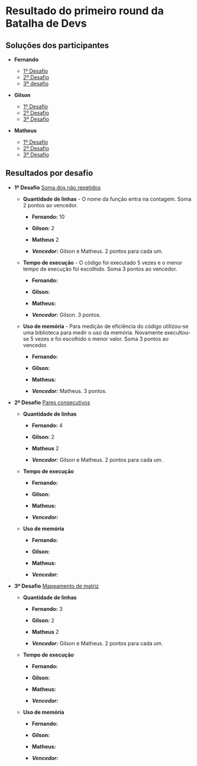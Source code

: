 # Resultado do primeiro round da Batalha de Devs

## Soluções dos participantes

* **Fernando**
  - [1º Desafio](https://gitlab.com/FernandoDeOliveira/batalha-de-devs/-/blob/master/code_war/sum_of_array_singles.py)
  - [2º Desafio](https://gitlab.com/FernandoDeOliveira/batalha-de-devs/-/blob/master/code_war/simple_consecutive_pairs.py)
  - [3º desafio](https://gitlab.com/FernandoDeOliveira/batalha-de-devs/-/blob/master/code_war/grid_index.py)

* **Gilson**
  - [1º Desafio](https://github.com/gilsonsantos03/batalha-de-devs/blob/master/first-challenge.py)
  - [2º Desafio](https://github.com/gilsonsantos03/batalha-de-devs/blob/master/second-challenge.py)
  - [3º Desafio](https://github.com/gilsonsantos03/batalha-de-devs/blob/master/third-challenge.py)

* **Matheus**
  - [1º Desafio](https://github.com/matheusF23/batalha-de-devs/blob/master/round1/repeats.py)
  - [2º Desafio](https://github.com/matheusF23/batalha-de-devs/blob/master/round1/pairs.py)
  - [3º Desafio](https://github.com/matheusF23/batalha-de-devs/blob/master/round1/grid_index.py)

## Resultados por desafio


* **1º Desafio** [Soma dos não repetidos](https://www.codewars.com/kata/59f11118a5e129e591000134)
  - **Quantidade de linhas** - O nome da função entra na contagem. Soma 2 pontos ao vencedor.
    - **Fernando:** 10
    - **Gilson:** 2
    - **Matheus** 2

    - ***Vencedor:*** Gilson e Matheus. 2 pontos para cada um.

  - **Tempo de execução** - O código foi executado 5 vezes e o menor tempo de execução foi escolhido. Soma 3 pontos ao vencedor.
    - **Fernando:** 
    - **Gilson:** 
    - **Matheus:**

    - ***Vencedor:*** Gilson. 3 pontos.
  
  - **Uso de memória** - Para medição de eficiência do código utilizou-se uma biblioteca para medir o uso da memória. Novamente execultou-se 5 vezes e foi escolhido o menor valor. Soma 3 pontos ao vencedor.
    - **Fernando:** 
    - **Gilson:** 
    - **Matheus:** 

    - ***Vencedor:*** Matheus. 3 pontos.

* **2º Desafio** [Pares consecutivos](https://www.codewars.com/kata/5a3e1319b6486ac96f000049)
  - **Quantidade de linhas**
    - **Fernando:** 4
    - **Gilson:** 2
    - **Matheus** 2

    - ***Vencedor:*** Gilson e Matheus. 2 pontos para cada um.

  - **Tempo de execução** 
    - **Fernando:**
    - **Gilson:** 
    - **Matheus:** 

    - ***Vencedor:***
  
  - **Uso de memória**
    - **Fernando:**
    - **Gilson:** 
    - **Matheus:**

    - ***Vencedor:*** 

* **3º Desafio** [Mapeamento de matriz](https://www.codewars.com/kata/5f5802bf4c2cc4001a6f859e)
  - **Quantidade de linhas**
    - **Fernando:** 3
    - **Gilson:** 2
    - **Matheus** 2

    - ***Vencedor:*** Gilson e Matheus. 2 pontos para cada um.

  - **Tempo de execução** 
    - **Fernando:**
    - **Gilson:** 
    - **Matheus:** 

    - ***Vencedor:***
  
  - **Uso de memória**
    - **Fernando:** 
    - **Gilson:** 
    - **Matheus:** 

    - ***Vencedor:*** 
  
